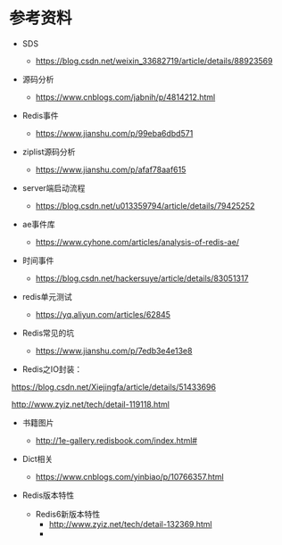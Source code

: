 # 参考资料

- SDS
  -   https://blog.csdn.net/weixin_33682719/article/details/88923569 

- 源码分析
  - https://www.cnblogs.com/jabnih/p/4814212.html

- Redis事件 
  - https://www.jianshu.com/p/99eba6dbd571

- ziplist源码分析
  -  https://www.jianshu.com/p/afaf78aaf615 

- server端启动流程
  - https://blog.csdn.net/u013359794/article/details/79425252 

- ae事件库
  - <https://www.cyhone.com/articles/analysis-of-redis-ae/>

- 时间事件
  -  https://blog.csdn.net/hackersuye/article/details/83051317

- redis单元测试
  - https://yq.aliyun.com/articles/62845 

- Redis常见的坑
  - https://www.jianshu.com/p/7edb3e4e13e8

- Redis之IO封装：

​			https://blog.csdn.net/Xiejingfa/article/details/51433696

​			http://www.zyiz.net/tech/detail-119118.html

- 书籍图片
  - <http://1e-gallery.redisbook.com/index.html#> 

- Dict相关
  - <https://www.cnblogs.com/yinbiao/p/10766357.html> 

- Redis版本特性
  - Redis6新版本特性
    - http://www.zyiz.net/tech/detail-132369.html
    - 